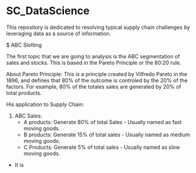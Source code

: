 # SC_DataScience
This repository is dedicated to resolving typical supply chain challenges by leveraging data as a source of information.

$ ABC Slotting

The first topic that we are going to analysis is the ABC segmentation of sales and stocks. This is based in the Pareto Principle or the 80:20 rule.

About Pareto Principle:
This is a principle created by Vilfredo Pareto in the 1896, and defines that 80% of the outcome is controled by the 20% of the factors. For example, 80% of the totales sales are generated by 20% of total products.

His application to Supply Chain:

  1.  ABC Sales:
      - A products: Generate 80% of total Sales - Usually named as fast moving goods.
      - B products: Generate 15% of total sales - Usually named as medium moving goods.
      - C Products: Generate 5% of total sales - Usually named as slow moving goods.
  * It is 

